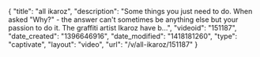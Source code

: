 {
    "title": "all ikaroz",
    "description": "Some things you just need to do. When asked \"Why?\" - the answer can't sometimes be anything else but your passion to do it. The graffiti artist Ikaroz have b...",
    "videoid": "151187",
    "date_created": "1396646916",
    "date_modified": "1418181260",
    "type": "captivate",
    "layout": "video",
    "url": "\/v\/all-ikaroz\/151187"
}